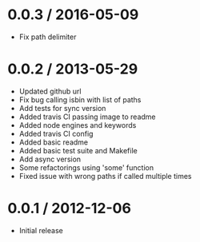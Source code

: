
0.0.3 / 2016-05-09 
==================

 * Fix path delimiter

0.0.2 / 2013-05-29 
==================

  * Updated github url
  * Fix bug calling isbin with list of paths
  * Add tests for sync version
  * Added travis CI passing image to readme
  * Added node engines and keywords
  * Added travis CI config
  * Added basic readme
  * Added basic test suite and Makefile
  * Add async version
  * Some refactorings using 'some' function
  * Fixed issue with wrong paths if called multiple times

0.0.1 / 2012-12-06
==================

  * Initial release
